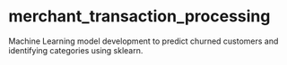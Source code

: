 # merchant_transaction_processing
Machine Learning model development to predict churned customers and identifying categories using sklearn.
